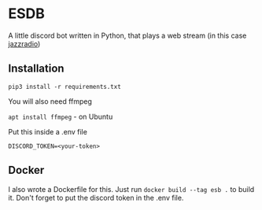 # ESDB
A little discord bot written in Python, that plays a web stream (in this case [jazzradio](https://www.jazzradio.fr/))

## Installation

```pip3 install -r requirements.txt```

You will also need ffmpeg

```apt install ffmpeg``` - on Ubuntu

Put this inside a .env file

```DISCORD_TOKEN=<your-token>```

## Docker

I also wrote a Dockerfile for this. Just run ```docker build --tag esb .``` to build it.
Don't forget to put the discord token in the .env file.
